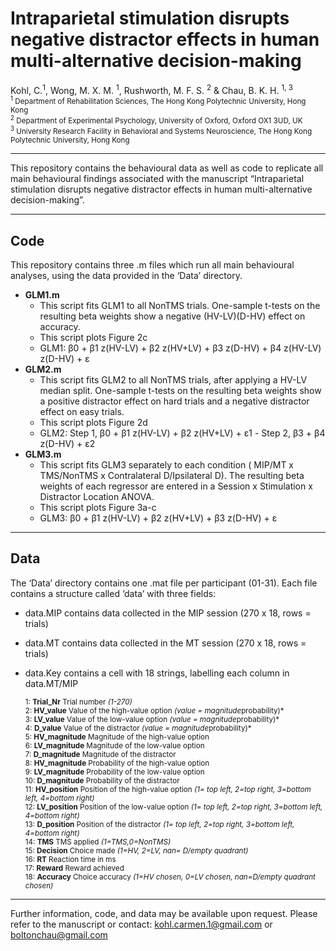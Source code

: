 # Intraparietal stimulation disrupts negative distractor effects in human multi-alternative decision-making

Kohl, C.<sup>1</sup>, Wong, M. X. M. <sup>1</sup>, Rushworth, M. F. S. <sup>2</sup> & Chau, B. K. H. <sup>1, 3</sup>  
<sup><sup>1</sup> Department of Rehabilitation Sciences, The Hong Kong Polytechnic University, Hong Kong  
<sup>2</sup> Department of Experimental Psychology, University of Oxford, Oxford OX1 3UD, UK  
<sup>3</sup> University Research Facility in Behavioral and Systems Neuroscience, The Hong Kong Polytechnic University, Hong Kong</sup>  

***
This repository contains the behavioural data as well as code to replicate all main behavioural findings associated with the manuscript “Intraparietal stimulation disrupts negative distractor effects in human multi-alternative decision-making”. 

***
## Code
This repository contains three .m files which run all main behavioural analyses, using the data provided in the ‘Data’ directory.
* **GLM1.m**
    *	This script fits GLM1 to all NonTMS trials. One-sample t-tests on the resulting beta weights show a negative (HV-LV)(D-HV) effect on accuracy. 
    *	This script plots Figure 2c
    *	GLM1:	β0 + β1 z(HV-LV) + β2 z(HV+LV) + β3 z(D-HV) + β4 z(HV-LV) z(D-HV) + ε
*	**GLM2.m**
    *	This script fits GLM2 to all NonTMS trials, after applying a HV-LV median split. One-sample t-tests on the resulting beta weights show a positive distractor effect on hard trials and a negative distractor effect on easy trials.
    *	This script plots Figure 2d
    *	GLM2:	Step 1, β0 + β1 z(HV-LV) + β2 z(HV+LV) + ε1 - Step 2, β3 + β4 z(D-HV) + ε2
*	**GLM3.m**
    *	This script fits GLM3 separately to each condition ( MIP/MT x TMS/NonTMS x Contralateral D/Ipsilateral D). The resulting beta weights of each regressor are entered in a Session x Stimulation x Distractor Location ANOVA. 
    *	This script plots Figure 3a-c
    *	GLM3:	β0 + β1 z(HV-LV) + β2 z(HV+LV) + β3 z(D-HV) + ε

***
## Data
The ‘Data’ directory contains one .mat file per participant (01-31). Each file contains a structure called ‘data’ with three fields:
*	data.<span>MIP</span> contains data collected in the MIP session (270 x 18, rows = trials)
*	data.<span>MT</span> contains data collected in the MT session (270 x 18, rows = trials)
*	data.<span>Key</span> contains a cell with 18 strings, labelling each column in <span>data</span>.MT/MIP       

    <sub>1: **Trial_Nr**	Trial number *(1-270)*   
    2: **HV_value**	Value of the high-value option *(value = magnitude*probability)*   
    3: **LV_value**	Value of the low-value option *(value = magnitude*probability)*   
    4: **D_value**	Value of the distractor *(value = magnitude*probability)*   
    5: **HV_magnitude**	Magnitude of the high-value option   
    6: **LV_magnitude**	Magnitude of the low-value option   
    7: **D_magnitude**	Magnitude of the distractor   
    8: **HV_magnitude**	Probability of the high-value option   
    9: **LV_magnitude**	Probability of the low-value option   
    10: **D_magnitude**	Probability of the distractor   
    11: **HV_position**	Position of the high-value option *(1= top left, 2=top right, 3=bottom left, 4=bottom right)*   
    12: **LV_position**	Position of the low-value option *(1= top left, 2=top right, 3=bottom left, 4=bottom right)*   
    13: **D_position**	Position of the distractor *(1= top left, 2=top right, 3=bottom left, 4=bottom right)*   
    14: **TMS**	TMS applied *(1=TMS,0=NonTMS)*   
    15: **Decision** Choice made *(1=HV, 2=LV, nan= D/empty quadrant)*   
    16: **RT**	Reaction time in ms   
    17: **Reward**	Reward achieved   
    18: **Accuracy**  Choice accuracy *(1=HV chosen, 0=LV chosen, nan=D/empty quadrant chosen)* </sub>   

***


Further information, code, and data may be available upon request. 
Please refer to the manuscript or contact: kohl.carmen.1@gmail.com or boltonchau@gmail.com
